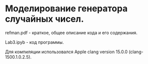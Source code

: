 # Моделирование генератора случайных чисел.
refman.pdf - краткое, общее описание кода и его содержания.

Lab3.ipyb - код программы.

Для компиляции использовался Apple clang version 15.0.0 (clang-1500.1.0.2.5).
